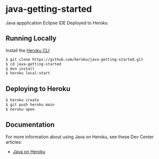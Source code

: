 # java-getting-started

Java appplication
Eclipse IDE
Deployed to Heroku

## Running Locally
Install the [Heroku CLI](https://cli.heroku.com/)

```sh
$ git clone https://github.com/heroku/java-getting-started.git
$ cd java-getting-started
$ mvn install
$ heroku local:start
```

## Deploying to Heroku

```sh
$ heroku create
$ git push heroku main
$ heroku open
```

## Documentation

For more information about using Java on Heroku, see these Dev Center articles:

- [Java on Heroku](https://devcenter.heroku.com/categories/java)
